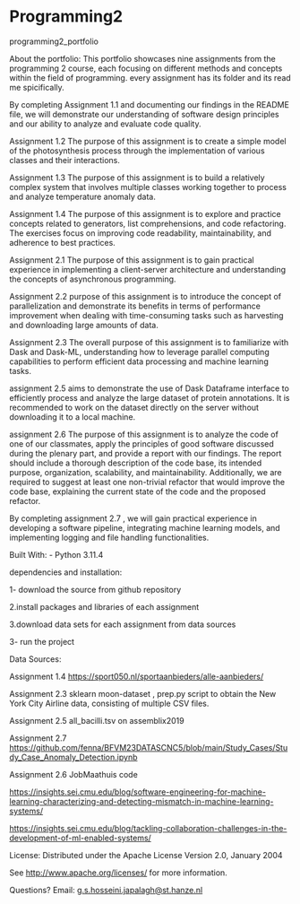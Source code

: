 # Programming2

programming2_portfolio

About the portfolio: This portfolio showcases nine assignments from the programming 2 course, each focusing on different methods and concepts within the field of programming.
every assignment has its folder and its read me spicifically.

By completing Assignment 1.1 and documenting our findings in the README file, we will demonstrate our understanding of software design principles and our ability to analyze and evaluate code quality.  

 Assignment 1.2 The purpose of this assignment is to create a simple model of the photosynthesis process through the implementation of various classes and their interactions. 

 Assignment 1.3 The purpose of this assignment is to build a relatively complex system that involves multiple classes working together to process and analyze temperature anomaly data.
 
 Assignment 1.4 The purpose of this assignment is to explore and practice concepts related to generators, list comprehensions, and code refactoring. The exercises focus on improving code readability, maintainability, and adherence to best practices.

 Assignment 2.1 The purpose of this assignment is to gain practical experience in implementing a client-server architecture and understanding the concepts of asynchronous programming.

Assignment 2.2 purpose of this assignment is to introduce the concept of parallelization and demonstrate its benefits in terms of performance improvement when dealing with time-consuming tasks such as harvesting and downloading large amounts of data.

Assignment 2.3 The overall purpose of this assignment is to familiarize  with Dask and Dask-ML, understanding how to leverage parallel computing capabilities to perform efficient data processing and machine learning tasks.

assignment 2.5 aims to demonstrate the use of Dask Dataframe interface to efficiently process and analyze the large dataset of protein annotations. It is recommended to work on the dataset directly on the server without downloading it to a local machine. 

assignment 2.6 The purpose of this assignment is to analyze the code of one of our classmates, apply the principles of good software discussed during the plenary part, and provide a report with our findings. The report should include a thorough description of the code base, its intended purpose, organization, scalability, and maintainability. Additionally, we are required to suggest at least one non-trivial refactor that would improve the code base, explaining the current state of the code and the proposed refactor.

By completing  assignment 2.7 , we will gain practical experience in developing a software pipeline, integrating machine learning models, and implementing logging and file handling functionalities.

Built With: - Python 3.11.4

dependencies and installation:

1- download the source from github repository

2.install packages and libraries of each assignment

3.download data sets for each assignment from data sources

3- run the project

Data Sources:

Assignment 1.4  https://sport050.nl/sportaanbieders/alle-aanbieders/

Assignment 2.3   sklearn moon-dataset ,  prep.py script to obtain the New York City Airline data, consisting of multiple CSV files.

Assignment 2.5 all_bacilli.tsv on assemblix2019

Assignment 2.7  https://github.com/fenna/BFVM23DATASCNC5/blob/main/Study_Cases/Study_Case_Anomaly_Detection.ipynb

Assignment 2.6 JobMaathuis code  

https://insights.sei.cmu.edu/blog/software-engineering-for-machine-learning-characterizing-and-detecting-mismatch-in-machine-learning-systems/

https://insights.sei.cmu.edu/blog/tackling-collaboration-challenges-in-the-development-of-ml-enabled-systems/

License: Distributed under the  Apache License Version 2.0, January 2004

See  http://www.apache.org/licenses/ for more information.

Questions? Email: g.s.hosseini.japalagh@st.hanze.nl
